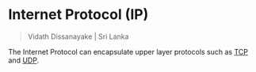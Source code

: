 # Internet Protocol (IP)

> Vidath Dissanayake | Sri Lanka

The Internet Protocol can encapsulate upper layer protocols such as [TCP](../../layer%204/TCP.md) and [UDP](../../layer%204/UDP.md).
